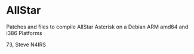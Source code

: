# AllStar
Patches and files to compile AllStar Asterisk on a Debian ARM amd64 and i386 Platforms

73, Steve N4IRS
